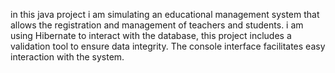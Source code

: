 in this java project i am simulating an educational management system that allows the registration and management of teachers and students.
i am using Hibernate to interact with the database, this project includes a validation tool to ensure data integrity.
The console interface facilitates easy interaction with the system.
